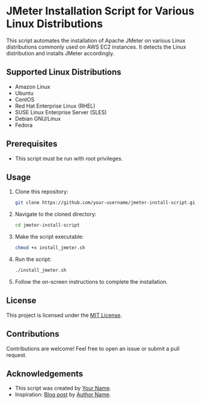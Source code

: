 # JMeter Installation Script for Various Linux Distributions

This script automates the installation of Apache JMeter on various Linux distributions commonly used on AWS EC2 instances. It detects the Linux distribution and installs JMeter accordingly.

## Supported Linux Distributions

- Amazon Linux
- Ubuntu
- CentOS
- Red Hat Enterprise Linux (RHEL)
- SUSE Linux Enterprise Server (SLES)
- Debian GNU/Linux
- Fedora

## Prerequisites

- This script must be run with root privileges.

## Usage

1. Clone this repository:

    ```bash
    git clone https://github.com/your-username/jmeter-install-script.git
    ```

2. Navigate to the cloned directory:

    ```bash
    cd jmeter-install-script
    ```

3. Make the script executable:

    ```bash
    chmod +x install_jmeter.sh
    ```

4. Run the script:

    ```bash
    ./install_jmeter.sh
    ```

5. Follow the on-screen instructions to complete the installation.

## License

This project is licensed under the [MIT License](LICENSE).

## Contributions

Contributions are welcome! Feel free to open an issue or submit a pull request.

## Acknowledgements

- This script was created by [Your Name](https://github.com/your-username).
- Inspiration: [Blog post](https://example.com) by [Author Name](https://example.com).
